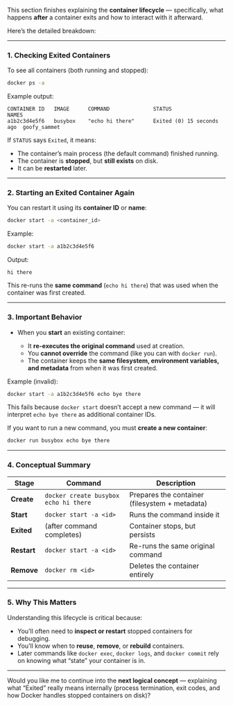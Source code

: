 This section finishes explaining the **container lifecycle** — specifically, what happens **after** a container exits and how to interact with it afterward.

Here’s the detailed breakdown:

---

### **1. Checking Exited Containers**

To see all containers (both running and stopped):

```bash
docker ps -a
```

Example output:

```
CONTAINER ID   IMAGE      COMMAND              STATUS                     NAMES
a1b2c3d4e5f6   busybox    "echo hi there"      Exited (0) 15 seconds ago  goofy_sammet
```

If `STATUS` says `Exited`, it means:

* The container’s main process (the default command) finished running.
* The container is **stopped**, but **still exists** on disk.
* It can be **restarted** later.

---

### **2. Starting an Exited Container Again**

You can restart it using its **container ID** or **name**:

```bash
docker start -a <container_id>
```

Example:

```bash
docker start -a a1b2c3d4e5f6
```

Output:

```
hi there
```

This re-runs the **same command** (`echo hi there`) that was used when the container was first created.

---

### **3. Important Behavior**

* When you **start** an existing container:

  * It **re-executes the original command** used at creation.
  * You **cannot override** the command (like you can with `docker run`).
  * The container keeps the **same filesystem, environment variables, and metadata** from when it was first created.

Example (invalid):

```bash
docker start -a a1b2c3d4e5f6 echo bye there
```

This fails because `docker start` doesn’t accept a new command — it will interpret `echo bye there` as additional container IDs.

If you want to run a new command, you must **create a new container**:

```bash
docker run busybox echo bye there
```

---

### **4. Conceptual Summary**

| Stage       | Command                               | Description                                    |
| ----------- | ------------------------------------- | ---------------------------------------------- |
| **Create**  | `docker create busybox echo hi there` | Prepares the container (filesystem + metadata) |
| **Start**   | `docker start -a <id>`                | Runs the command inside it                     |
| **Exited**  | (after command completes)             | Container stops, but persists                  |
| **Restart** | `docker start -a <id>`                | Re-runs the same original command              |
| **Remove**  | `docker rm <id>`                      | Deletes the container entirely                 |

---

### **5. Why This Matters**

Understanding this lifecycle is critical because:

* You’ll often need to **inspect or restart** stopped containers for debugging.
* You’ll know when to **reuse**, **remove**, or **rebuild** containers.
* Later commands like `docker exec`, `docker logs`, and `docker commit` rely on knowing what “state” your container is in.

---

Would you like me to continue into the **next logical concept** — explaining what “Exited” really means internally (process termination, exit codes, and how Docker handles stopped containers on disk)?
